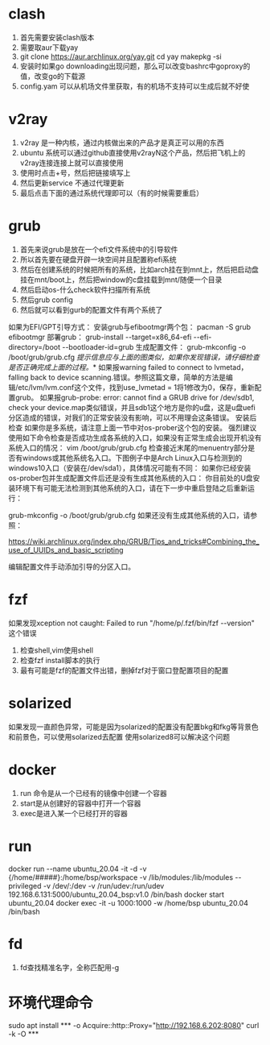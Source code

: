 # clash
1. 首先需要安装clash版本
2. 需要取aur下载yay
3. git clone https://aur.archlinux.org/yay.git
   cd yay
   makepkg -si
4. 安装时如果go
   downloading出现问题，那么可以改变bashrc中goproxy的值，改变go的下载源
5. config.yam 可以从机场文件里获取，有的机场不支持可以生成后就不好使

# v2ray
1. v2ray 是一种内核，通过内核做出来的产品才是真正可以用的东西
2. ubuntu
   系统可以通过github直接使用v2rayN这个产品，然后把飞机上的v2ray连接连接上就可以直接使用
3. 使用时点击+号，然后把链接填写上
4. 然后更新service 不通过代理更新
5. 最后点击下面的通过系统代理即可以（有的时候需要重启）

# grub
1. 首先来说grub是放在一个efi文件系统中的引导软件
2. 所以首先要在硬盘开辟一块空间并且配置称efi系统
3. 然后在创建系统的时候把所有的系统，比如arch挂在到mnt上，然后把启动盘挂在mnt/boot上，然后把window的c盘挂载到mnt/随便一个目录
4. 然后启动os-什么check软件扫描所有系统
5. 然后grub config
6. 然后就可以看到gurb的配置文件有两个系统了

如果为EFI/GPT引导方式：
安装grub与efibootmgr两个包：
pacman -S grub efibootmgr
部署grub：
grub-install --target=x86_64-efi --efi-directory=/boot --bootloader-id=grub
生成配置文件：
grub-mkconfig -o /boot/grub/grub.cfg
*提示信息应与上面的图类似，如果你发现错误，请仔细检查是否正确完成上面的过程。**
如果报warning failed to connect to lvmetad，falling back to device
scanning.错误。参照这篇文章，简单的方法是编辑/etc/lvm/lvm.conf这个文件，找到use_lvmetad
= 1将1修改为0，保存，重新配置grub。
如果报grub-probe: error: cannot find a GRUB drive for /dev/sdb1, check your
device.map类似错误，并且sdb1这个地方是你的u盘，这是u盘uefi分区造成的错误，对我们的正常安装没有影响，可以不用理会这条错误。
安装后检查
如果你是多系统，请注意上面一节中对os-prober这个包的安装。
强烈建议使用如下命令检查是否成功生成各系统的入口，如果没有正常生成会出现开机没有系统入口的情况：
vim /boot/grub/grub.cfg
检查接近末尾的menuentry部分是否有windows或其他系统名入口。下图例子中是Arch
Linux入口与检测到的windows10入口（安装在/dev/sda1），具体情况可能有不同：
如果你已经安装os-prober包并生成配置文件后还是没有生成其他系统的入口：
你目前处的U盘安装环境下有可能无法检测到其他系统的入口，请在下一步中重启登陆之后重新运行：

grub-mkconfig -o /boot/grub/grub.cfg
如果还没有生成其他系统的入口，请参照：

https://wiki.archlinux.org/index.php/GRUB/Tips_and_tricks#Combining_the_use_of_UUIDs_and_basic_scripting

编辑配置文件手动添加引导的分区入口。


# fzf
如果发现xception not caught: Failed to run "/home/p/.fzf/bin/fzf --version" 这个错误
1. 检查shell,vim使用shell
2. 检查fzf install脚本的执行
3. 最有可能是fzf的配置文件出错，删掉fzf对于窗口登配置项目的配置

# solarized
如果发现一直颜色异常，可能是因为solarized的配置没有配置bkg和fkg等背景色和前景色，可以使用solarized去配置
使用solarized8可以解决这个问题

# docker
1. run 命令是从一个已经有的镜像中创建一个容器
2. start是从创建好的容器中打开一个容器
3. exec是进入某一个已经打开的容器

# run
docker run --name ubuntu_20.04 -it -d -v {/home/#####}:/home/bsp/workspace -v /lib/modules:/lib/modules --privileged -v /dev/:/dev -v /run/udev:/run/udev 192.168.6.131:5000/ubuntu_20.04_bsp:v1.0 /bin/bash
docker start ubuntu_20.04
docker exec -it -u 1000:1000 -w /home/bsp ubuntu_20.04  /bin/bash


# fd
1. fd查找精准名字，全称匹配用-g


# 环境代理命令
 sudo apt install *** -o Acquire::http::Proxy="http://192.168.6.202:8080"
 curl -k -O ***

